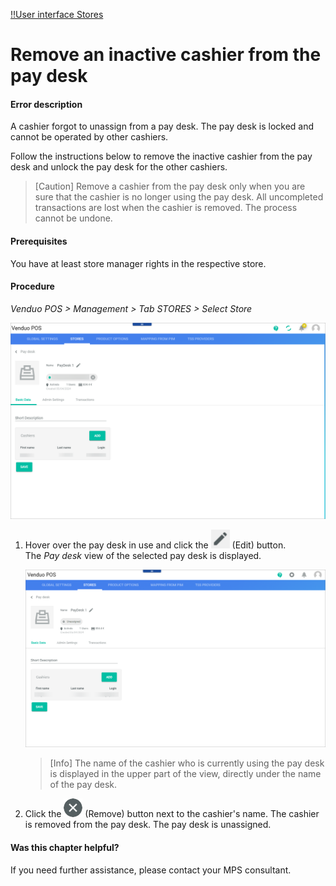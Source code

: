 [!!User interface Stores](../UserInterface/02b_Stores.md)

# Remove an inactive cashier from the pay desk

#### Error description
<!---Error-->

A cashier forgot to unassign from a pay desk. The pay desk is locked and cannot be operated by other cashiers.

Follow the instructions below to remove the inactive cashier from the pay desk and unlock the pay desk for the other cashiers.

> [Caution] Remove a cashier from the pay desk only when you are sure that the cashier is no longer using the pay desk. All uncompleted transactions are lost when the cashier is removed. The process cannot be undone.

#### Prerequisites

You have at least store manager rights in the respective store.

#### Procedure

*Venduo POS > Management > Tab STORES > Select Store*

![Pay Desk Used](../../Assets/Screenshots/POS/Management/Stores/Store/PayDeskUsed.png "[Pay Desk Used]")

1. Hover over the pay desk in use and click the ![Edit](../../Assets/Icons/Edit02.png "[Edit]") (Edit) button.   
    The *Pay desk* view of the selected pay desk is displayed.

    ![Remove Cashier](../../Assets/Screenshots/POS/Management/Stores/PayDesk/RemoveCashier.png "[Remove Cashier]")

    > [Info] The name of the cashier who is currently using the pay desk is displayed in the upper part of the view, directly under the name of the pay desk.

2. Click the ![Remove](../../Assets/Icons/Cross03.png "[Remove]") (Remove) button next to the cashier's name.
    The cashier is removed from the pay desk. The pay desk is unassigned.



#### Was this chapter helpful?

If you need further assistance, please contact your MPS consultant.
